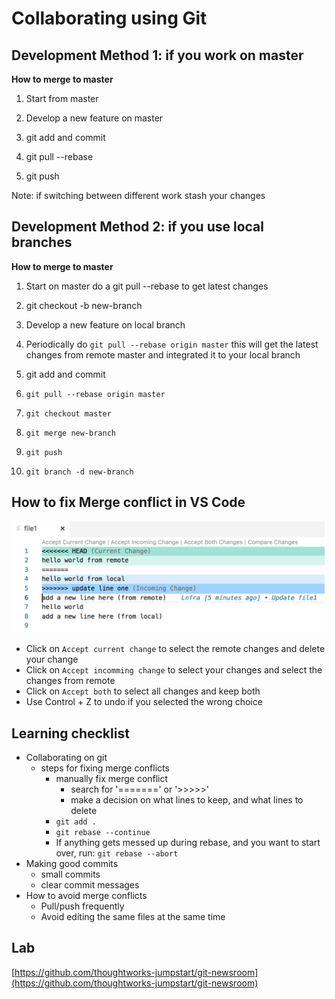 # Collaborating using Git

## Development Method 1: if you work on master

**How to merge to master**
1. Start from master 

0. Develop a new feature on master

0. git add and commit

0. git pull --rebase

0. git push

Note: if switching between different work stash your changes

## Development Method 2: if you use local branches

**How to merge to master**
1. Start on master do a git pull --rebase to get latest changes

0. git checkout -b new-branch

0. Develop a new feature on local branch

0. Periodically do `git pull --rebase origin master` this will get the latest changes from remote master and integrated it to your local branch

0. git add and commit 

0. `git pull --rebase origin master`

0. `git checkout master`

0. `git merge new-branch`

0. `git push`

0. `git branch -d new-branch`

## How to fix Merge conflict in VS Code

![Fixing merge conflict in vs code](../.gitbook/assets/git/fix_merge_conflict_vscode.png)

- Click on `Accept current change` to select the remote changes and delete your change 
- Click on `Accept incomming change` to select your changes and select the changes from remote
- Click on `Accept both` to select all changes and keep both
- Use Control + Z to undo if you selected the wrong choice

## Learning checklist

* Collaborating on git
  * steps for fixing merge conflicts
    * manually fix merge conflict
      * search for '=======' or '&gt;&gt;&gt;&gt;&gt;'
      * make a decision on what lines to keep, and what lines to delete 
    * `git add .`
    * `git rebase --continue`
    * If anything gets messed up during rebase, and you want to start over, run: `git rebase --abort`
* Making good commits
  * small commits
  * clear commit messages
* How to avoid merge conflicts
  * Pull/push frequently
  * Avoid editing the same files at the same time

## Lab

[https://github.com/thoughtworks-jumpstart/git-newsroom](https://github.com/thoughtworks-jumpstart/git-newsroom)
